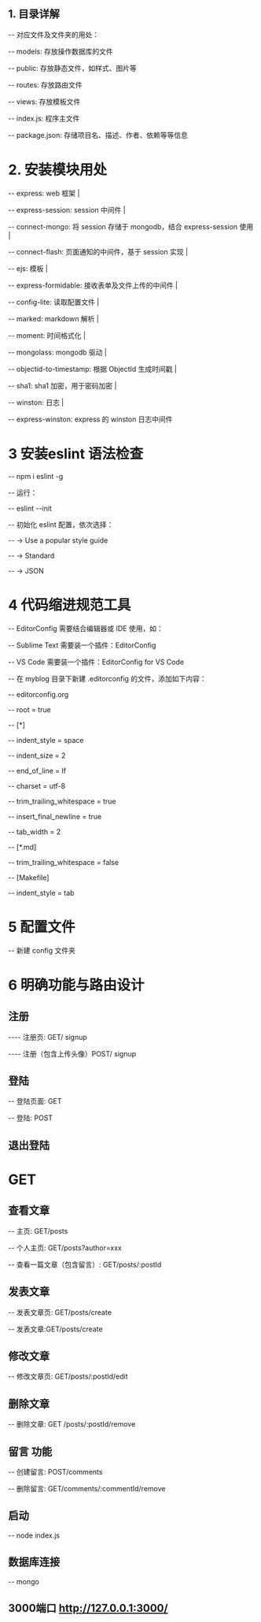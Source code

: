 ## 1. 目录详解

 -- 对应文件及文件夹的用处：

 -- models: 存放操作数据库的文件
 
 -- public: 存放静态文件，如样式、图片等
 
 -- routes: 存放路由文件
 
 -- views: 存放模板文件
 
 -- index.js: 程序主文件
 
 -- package.json: 存储项目名、描述、作者、依赖等等信息

# 2. 安装模块用处
-- express: web 框架
|

-- express-session: session 中间件
|

-- connect-mongo: 将 session 存储于 mongodb，结合 express-session 使用
|

-- connect-flash: 页面通知的中间件，基于 session 实现
|

-- ejs: 模板
|

-- express-formidable: 接收表单及文件上传的中间件
|

-- config-lite: 读取配置文件
|

-- marked: markdown 解析
|

-- moment: 时间格式化
|

-- mongolass: mongodb 驱动
|

-- objectid-to-timestamp: 根据 ObjectId 生成时间戳
|

-- sha1: sha1 加密，用于密码加密
|

-- winston: 日志
|

-- express-winston: express 的 winston 日志中间件



# 3 安装eslint 语法检查

-- npm i eslint -g

-- 运行：

-- eslint --init

-- 初始化 eslint 配置，依次选择：

-- -> Use a popular style guide

-- -> Standard

-- -> JSON


# 4 代码缩进规范工具
-- EditorConfig 需要结合编辑器或 IDE 使用，如：

-- Sublime Text 需要装一个插件：EditorConfig

-- VS Code 需要装一个插件：EditorConfig for VS Code


-- 在 myblog 目录下新建 .editorconfig 的文件，添加如下内容：

-- editorconfig.org

-- root = true


-- [*]

-- indent_style = space

-- indent_size = 2

-- end_of_line = lf

-- charset = utf-8

-- trim_trailing_whitespace = true

-- insert_final_newline = true

-- tab_width = 2


-- [*.md]

-- trim_trailing_whitespace = false

-- [Makefile]

-- indent_style = tab

# 5 配置文件
-- 新建 config 文件夹 

# 6 明确功能与路由设计
## 注册
----     注册页: GET/ signup

----     注册（包含上传头像）POST/ signup

## 登陆
  --  登陆页面: GET
  
  --  登陆: POST

##  退出登陆
#     GET

##  查看文章
--       主页: GET/posts

--       个人主页: GET/posts?author=xxx

--       查看一篇文章（包含留言）: GET/posts/:postId

## 发表文章
--       发表文章页: GET/posts/create

--       发表文章:GET/posts/create


## 修改文章
--      修改文章页: GET/posts/:postId/edit

## 删除文章
--       删除文章: GET /posts/:postId/remove

## 留言 功能
--      创建留言: POST/comments

--      删除留言: GET/comments/:commentId/remove


## 启动
-- node index.js
## 数据库连接
-- mongo 

## 3000端口 http://127.0.0.1:3000/
